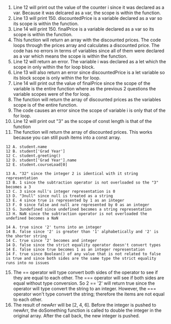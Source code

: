 1. Line 12 will print out the value of the counter i since it was declared as a var. Because it was delcared as a var, the scope is within the function.
2. Line 13 will print 150. discountedPrice is a variable declared as a var so its scope is within the function.
3. Line 14 will print 150. finalPrice is a variable declared as a var so its scope is within the function.
4. This function will return an array with the discounted prices. The code loops through the prices array and calculates a discounted price. The code has no errors in terms of variables since all of them were declared as a var which means the scope is within the function.
5. Line 12 will return an error. The variable i was declared as a let which the scope in only within the for loop block.
6. Line 13 will also return an error since discountedPrice is a let variable so its block scope is only within the for loop.
7. Line 14 will print out the value of finalPrice since the scope of the variable is the entire function where as the previous 2 questions the variable scopes were of the for loop.
8. The function will return the array of discounted prices as the variables scope is of the entire function.
9. The code causes an error since the scope of variable i is only that of the for loop.
10. Line 12 will print out "3" as the scope of const length is that of the function
11. The function will return the array of discounted prices. This works because you can still push items into a const array.
```
12 A. student.name
12 B. student['Grad Year']
12 C. student.greeting()
12 D. student['Grad Year'].name
12 E. student.courseLoad[0]
```
```
13 A. "32" since the integer 2 is identical with it string representation
13 B. 1 since the subtraction operator is not overloaded so the "3" becomes a 3
13 C. 3 since null's integer representation is 0
13 D. "3null" since null is treated as a string
13 E. 4 since true is represented by 1 as an integer
13 F. 0 since false and null are represented by 0 as an integer
13 G. 3undefined since undefined becomes a string representation
13 H. NaN since the subtraction operator is not overloaded the undefined becomes a NaN
```
```
14 A. true since '2' turns into an integer
14 B. false since '2' is greater than '1' alphabetically and '2' is the shorter string
14 C. true since '2' becomes and integer
14 D. false since the strict equality operator doesn't convert types
14 E. false since true becomes 1 as an integer representation
14 F. true since Boolean() of any value that is not related to false is true and since both sides are the same type the strict equality runs into no issues
```
15. The == operator will type convert both sides of the operator to see if they are equal to each other. The === operator will see if both sides are equal without type conversion. So 2 == '2' will return true since the operator will type convert the string to an integer. However, the === operator won't type convert the string; therefore the items are not equal to each other.
17. The result of newArr will be [2, 4, 6]. Before the integer is pushed to newArr, the doSomething function is called to double the integer in the original array. After the call back, the new integer is pushed.